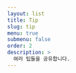 ```yaml
---
layout: list
title: Tip
slug: tip
menu: true
submenu: false
order: 2
description: >
  여러 팁들을 공유합니다.
---
```

